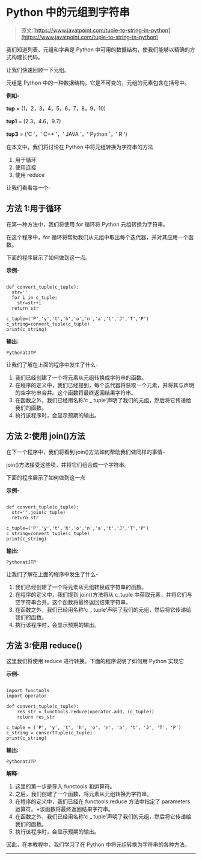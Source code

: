 # Python 中的元组到字符串

> 原文:[https://www.javatpoint.com/tuple-to-string-in-python](https://www.javatpoint.com/tuple-to-string-in-python)

我们知道列表、元组和字典是 Python 中可用的数据结构，使我们能够以精确的方式构建长代码。

让我们快速回顾一下元组。

元组是 Python 中的一种数据结构，它是不可变的，元组的元素包含在括号中。

**例如-**

**tup** = (1，2，3，4，5，6，7，8，9，10)

**tup1** = (2.3，4.6，9.7)

**tup3** = ('C '，' C++ '，' JAVA '，' Python '，' R ')

在本文中，我们将讨论在 Python 中将元组转换为字符串的方法

1.  用于循环
2.  使用连接
3.  使用 reduce

让我们看看每一个-

## 方法 1:用于循环

在第一种方法中，我们将使用 for 循环将 Python 元组转换为字符串。

在这个程序中，for 循环将帮助我们从元组中取出每个迭代器，并对其应用一个函数。

下面的程序展示了如何做到这一点。

**示例-**

```

def convert_tuple(c_tuple):
  str=''
  for i in c_tuple:
    str=str+i
  return str

c_tuple=('P','y','t','h','o','n','a','t','J','T','P')
c_string=convert_tuple(c_tuple)
print(c_string)

```

**输出:**

```
PythonatJTP

```

让我们了解在上面的程序中发生了什么-

1.  我们已经创建了一个将元素从元组转换成字符串的函数。
2.  在程序的定义中，我们已经提到，每个迭代器将获取一个元素，并将其与声明的空字符串合并。这个函数将最终返回结果字符串。
3.  在函数之外，我们已经用名称‘c _ tuple’声明了我们的元组，然后将它传递给我们的函数。
4.  执行该程序时，会显示预期的输出。

## 方法 2:使用 join()方法

在下一个程序中，我们将看到 join()方法如何帮助我们做同样的事情-

join()方法接受这些项，并将它们组合成一个字符串。

下面的程序展示了如何做到这一点

**示例-**

```

def convert_tuple(c_tuple):
  str=''.join(c_tuple)
  return str

c_tuple=('P','y','t','h','o','n','a','t','J','T','P')
c_string=convert_tuple(c_tuple)
print(c_string)

```

**输出:**

```
PythonatJTP

```

让我们了解在上面的程序中发生了什么-

1.  我们已经创建了一个将元素从元组转换成字符串的函数。
2.  在程序的定义中，我们提到 join()方法将从 c_tuple 中获取元素，并将它们与空字符串合并。这个函数将最终返回结果字符串。
3.  在函数之外，我们已经用名称‘c _ tuple’声明了我们的元组，然后将它传递给我们的函数。
4.  执行该程序时，会显示预期的输出。

## 方法 3:使用 reduce()

这里我们将使用 reduce 进行转换。下面的程序说明了如何用 Python 实现它

**示例-**

```

import functools
import operator

def convert_tuple(c_tuple):
    res_str = functools.reduce(operator.add, (c_tuple))
    return res_str

c_tuple = ('P', 'y', 't', 'h', 'o', 'n', 'a', 't', 'J', 'T', 'P')
c_string = convertTuple(c_tuple)
print(c_string)

```

**输出:**

```
PythonatJTP

```

**解释-**

1.  这里的第一步是导入 functools 和运算符。
2.  之后，我们创建了一个函数，将元素从元组转换为字符串。
3.  在程序的定义中，我们已经在 functools.reduce 方法中指定了 parameters 运算符。+该函数将最终返回结果字符串。
4.  在函数之外，我们已经用名称‘c _ tuple’声明了我们的元组，然后将它传递给我们的函数。
5.  执行该程序时，会显示预期的输出。

因此，在本教程中，我们学习了在 Python 中将元组转换为字符串的各种方法。

* * *